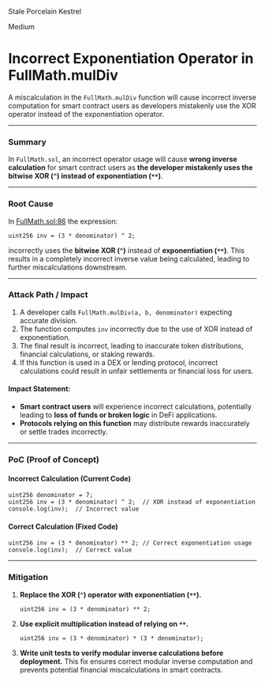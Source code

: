 Stale Porcelain Kestrel

Medium

# Incorrect Exponentiation Operator in FullMath.mulDiv

A miscalculation in the `FullMath.mulDiv` function will cause incorrect inverse computation for smart contract users as developers mistakenly use the XOR operator instead of the exponentiation operator.

---

### **Summary**
In `FullMath.sol`, an incorrect operator usage will cause **wrong inverse calculation** for smart contract users as **the developer mistakenly uses the bitwise XOR (`^`) instead of exponentiation (`**`)**.

---

### **Root Cause**
In [FullMath.sol:86](https://github.com/sherlock-audit/2025-01-peapods-finance/blob/d28eb19f4b39d3db7997477460f9f9c76839cb0c/contracts/contracts/libraries/FullMath.sol#L86) the expression:
```solidity
uint256 inv = (3 * denominator) ^ 2;
```
incorrectly uses the **bitwise XOR (`^`)** instead of **exponentiation (`**`)**.
This results in a completely incorrect inverse value being calculated, leading to further miscalculations downstream.

---

### **Attack Path / Impact**
1. A developer calls `FullMath.mulDiv(a, b, denominator)` expecting accurate division.
2. The function computes `inv` incorrectly due to the use of XOR instead of exponentiation.
3. The final result is incorrect, leading to inaccurate token distributions, financial calculations, or staking rewards.
4. If this function is used in a DEX or lending protocol, incorrect calculations could result in unfair settlements or financial loss for users.

#### **Impact Statement:**
- **Smart contract users** will experience incorrect calculations, potentially leading to **loss of funds or broken logic** in DeFi applications.
- **Protocols relying on this function** may distribute rewards inaccurately or settle trades incorrectly.

---

### **PoC (Proof of Concept)**
#### **Incorrect Calculation (Current Code)**
```solidity
uint256 denominator = 7;
uint256 inv = (3 * denominator) ^ 2;  // XOR instead of exponentiation
console.log(inv);  // Incorrect value
```

#### **Correct Calculation (Fixed Code)**
```solidity
uint256 inv = (3 * denominator) ** 2; // Correct exponentiation usage
console.log(inv);  // Correct value
```

---

### **Mitigation**
1. **Replace the XOR (`^`) operator with exponentiation (`**`).**
   ```solidity
   uint256 inv = (3 * denominator) ** 2;
   ```
2. **Use explicit multiplication instead of relying on `**`.**
   ```solidity
   uint256 inv = (3 * denominator) * (3 * denominator);
   ```
4. **Write unit tests to verify modular inverse calculations before deployment.**
This fix ensures correct modular inverse computation and prevents potential financial miscalculations in smart contracts.